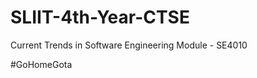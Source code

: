 # SLIIT-4th-Year-CTSE
Current Trends in Software Engineering Module - SE4010















#GoHomeGota
